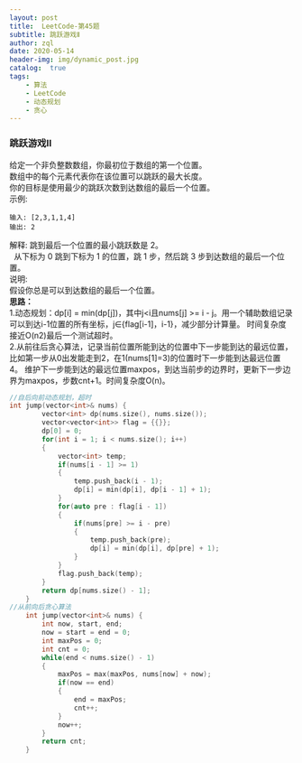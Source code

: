 ```yaml
---
layout: post
title:  LeetCode-第45题
subtitle: 跳跃游戏Ⅱ
author: zql
date: 2020-05-14
header-img: img/dynamic_post.jpg
catalog:  true
tags:
    - 算法
    - LeetCode
    - 动态规划
    - 贪心
---
```

### 跳跃游戏Ⅱ  
给定一个非负整数数组，你最初位于数组的第一个位置。  
数组中的每个元素代表你在该位置可以跳跃的最大长度。  
你的目标是使用最少的跳跃次数到达数组的最后一个位置。  
示例:  
```
输入: [2,3,1,1,4]
输出: 2
```
解释: 跳到最后一个位置的最小跳跃数是 2。  
     从下标为 0 跳到下标为 1 的位置，跳 1 步，然后跳 3 步到达数组的最后一个位置。  
说明:  
假设你总是可以到达数组的最后一个位置。  
**思路：**  
1.动态规划：dp[i] = min(dp[j])，其中j<i且nums[j] >= i - j。用一个辅助数组记录可以到达i-1位置的所有坐标，j∈{flag[i-1]，i-1}，减少部分计算量。
时间复杂度接近O(n2)最后一个测试超时。  
2.从前往后贪心算法，记录当前位置所能到达的位置中下一步能到达的最远位置，比如第一步从0出发能走到2，在1(nums[1]=3)的位置时下一步能到达最远位置4。
维护下一步能到达的最远位置maxpos，到达当前步的边界时，更新下一步边界为maxpos，步数cnt+1。时间复杂度O(n)。  
```c++
//自后向前动态规划，超时
int jump(vector<int>& nums) {
        vector<int> dp(nums.size(), nums.size());
        vector<vector<int>> flag = {{}};
        dp[0] = 0;
        for(int i = 1; i < nums.size(); i++)
        {
            vector<int> temp;
            if(nums[i - 1] >= 1)
            {
                temp.push_back(i - 1);
                dp[i] = min(dp[i], dp[i - 1] + 1);
            }
            for(auto pre : flag[i - 1])
            {
                if(nums[pre] >= i - pre)
                {
                    temp.push_back(pre);
                    dp[i] = min(dp[i], dp[pre] + 1);
                }
            }
            flag.push_back(temp);
        }
        return dp[nums.size() - 1];
    }
//从前向后贪心算法
    int jump(vector<int>& nums) {
        int now, start, end;
        now = start = end = 0;
        int maxPos = 0;
        int cnt = 0;
        while(end < nums.size() - 1)
        {
            maxPos = max(maxPos, nums[now] + now);
            if(now == end)
            {
                end = maxPos;
                cnt++;
            }
            now++;
        }
        return cnt;
    }
```
